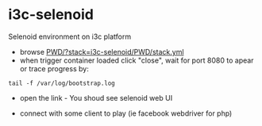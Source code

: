 # i3c-selenoid
Selenoid environment on i3c platform


- browse [PWD/?stack=i3c-selenoid/PWD/stack.yml](https://labs.play-with-docker.com/?stack=https://raw.githubusercontent.com/virtimus/i3c-selenoid/master/PWD/stack.yml)
- when trigger container loaded click "close", wait for port 8080 to apear or trace progress by:
```
tail -f /var/log/bootstrap.log
```
- open the link - You shoud see selenoid web UI

- connect with some client to play (ie facebook webdriver for php)
